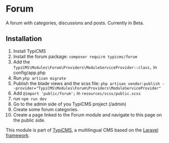 # Forum

A forum with categories, discussions and posts. Currently in Beta.

## Installation

1. Install TypiCMS
2. Install the forum package: `composer require typicms/forum`
3. Add the `TypiCMS\Modules\Forum\Providers\ModuleServiceProvider::class,` in config/app.php
4. Run `php artisan migrate`
5. Publish the blade views and the scss file: `php artisan vendor:publish --provider="TypiCMS\Modules\Forum\Providers\ModuleServiceProvider"`
6. Add `@import 'public/forum';` in `resources/scss/public.scss`
7. run `npm run dev`
8. Go to the admin side of you TypiCMS project (/admin)
9. Create some forum categories.
10. Create a page linked to the Forum module and navigate to this page on the public side.

This module is part of [TypiCMS](https://github.com/TypiCMS/Base), a multilingual CMS based on the [Laravel framework](https://github.com/laravel/framework).
